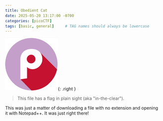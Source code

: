 ```yaml
---
title: Obedient Cat
date: 2025-05-20 13:17:00 -0700
categories: [picoCTF]
tags: [basic, general]     # TAG names should always be lowercase
---
```

![picoctf Logo](/assets/img/logo-picoctf.png){: .right }
> This file has a flag in plain sight (aka "in-the-clear").

This was just a matter of downloading a file with no extension and opening it with Notepad++. It was just right there!
